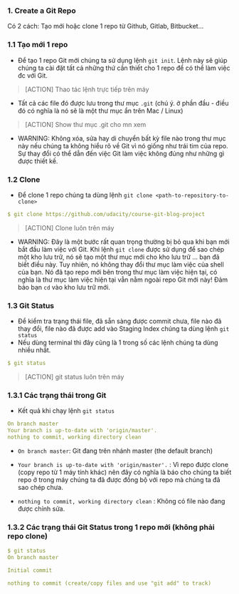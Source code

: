 ### 1. Create a Git Repo
Có 2 cách: Tạo mới hoặc clone 1 repo từ Github, Gitlab, Bitbucket...

### 1.1 Tạo mới 1 repo
- Để tạo 1 repo Git mới chúng ta sử dụng lệnh `git init`.
Lệnh này sẽ giúp chúng ta cài đặt tất cả những thứ cần thiết cho 1 repo để có thể làm việc đc với Git.

> [ACTION] Thao tác lệnh trực tiếp trên máy

- Tất cả các file đó được lưu trong thư mục `.git` (chú ý. ở phần đầu - điều đó có nghĩa là nó sẽ là một thư mục ẩn trên Mac / Linux)

> [ACTION] Show thư mục .git cho mn xem

- WARNING: Không xóa, sửa hay di chuyển bất kỳ file nào trong thư mục này nếu chúng ta không hiểu rõ về Git vì nó giống như trái tim của repo. Sự thay đổi có thể dẫn đến việc Git làm việc không đúng như những gì được thiết kế.

### 1.2 Clone
- Để clone 1 repo chúng ta dùng lệnh `git clone <path-to-repository-to-clone>`

```yml
$ git clone https://github.com/udacity/course-git-blog-project
```
> [ACTION] Clone luôn trên máy 

- WARNING: Đây là một bước rất quan trọng thường bị bỏ qua khi bạn mới bắt đầu làm việc với Git. Khi lệnh `git clone` được sử dụng để sao chép một kho lưu trữ, nó sẽ tạo một thư mục mới cho kho lưu trữ ... bạn đã biết điều này. Tuy nhiên, nó không thay đổi thư mục làm việc của shell của bạn. Nó đã tạo repo mới bên trong thư mục làm việc hiện tại, có nghĩa là thư mục làm việc hiện tại vẫn nằm ngoài repo Git mới này! Đảm bảo bạn `cd` vào kho lưu trữ mới.

### 1.3 Git Status
- Để kiểm tra trạng thái file, đã sẵn sàng được commit chưa, file nào đã thay đổi, file nào đã được add vào Staging Index chúng ta dùng lệnh `git status`
- Nếu dùng terminal thì đây cũng là 1 trong số các lệnh chúng ta dùng nhiều nhất.

```yml
$ git status
```

> [ACTION] git status luôn trên máy

### 1.3.1 Các trạng thái trong Git
- Kết quả khi chạy lệnh `git status`

```yml
On branch master
Your branch is up-to-date with 'origin/master'.
nothing to commit, working directory clean
```

- `On branch master`: Git đang trên nhánh master (the default branch)

- `Your branch is up-to-date with 'origin/master'.` : Vì repo được clone (copy repo từ 1 máy tính khác) nên đây có nghĩa là báo cho chúng ta biết repo ở trong máy chúng ta đã được đồng bộ với repo mà chúng ta đã sao chép chưa.

- `nothing to commit, working directory clean` : Không có file nào đang được chỉnh sửa.

### 1.3.2 Các trạng thái Git Status trong 1 repo mới (không phải repo clone)

```yml
$ git status
On branch master

Initial commit

nothing to commit (create/copy files and use "git add" to track)
```